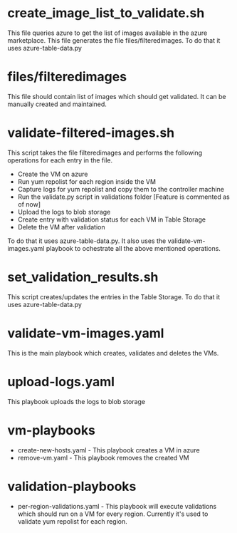 create_image_list_to_validate.sh
==================================
This file queries azure to get the list of images available in the azure marketplace. This file generates the file files/filteredimages. To do that it uses azure-table-data.py 

files/filteredimages
==================================
This file should contain list of images which should get validated. It can be manually created and maintained.

validate-filtered-images.sh
==================================
This script takes the file filteredimages and performs the following operations for each entry in the file.
* Create the VM on azure
* Run yum repolist for each region inside the VM
* Capture logs for yum repolist and copy them to the controller machine
* Run the validate.py script in validations folder [Feature is commented as of now]
* Upload the logs to blob storage
* Create entry with validation status for each VM in Table Storage
* Delete the VM after validation

To do that it uses azure-table-data.py. It also uses the validate-vm-images.yaml playbook to ochestrate all the above mentioned operations.


set_validation_results.sh
==================================
This script creates/updates the entries in the Table Storage. To do that it uses azure-table-data.py 


validate-vm-images.yaml
==================================
This is the main playbook which creates, validates and deletes the VMs.

upload-logs.yaml
==================================
This playbook uploads the logs to blob storage

vm-playbooks
==================================
* create-new-hosts.yaml - This playbook creates a VM in azure
* remove-vm.yaml - This playbook removes the created VM

validation-playbooks
==================================
* per-region-validations.yaml - This playbook will execute validations which should run on a VM for every region. Currently it's used to validate yum repolist for each region.

